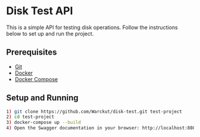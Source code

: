 # Disk Test API

This is a simple API for testing disk operations. Follow the instructions below to set up and run the project.

## Prerequisites

- [Git](https://git-scm.com/)
- [Docker](https://www.docker.com/)
- [Docker Compose](https://docs.docker.com/compose/)

## Setup and Running  
```sh
1) git clone https://github.com/Warckut/disk-test.git test-project
2) cd test-project
3) docker-compose up --build
4) Open the Swagger documentation in your browser: http://localhost:8080/swagger
